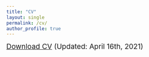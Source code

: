 ```yaml
---
title: "CV"
layout: single
permalink: /cv/
author_profile: true
---
```

  
  <span style="font-size:14pt;">[Download CV](cv/CV_SHL_20210416.pdf) (Updated: April 16th, 2021) </span>
